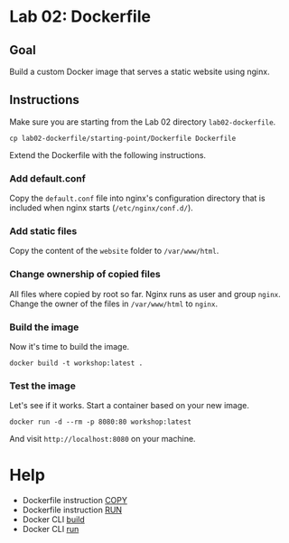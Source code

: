 # Lab 02: Dockerfile

## Goal

Build a custom Docker image that serves a static website using nginx.

## Instructions

Make sure you are starting from the Lab 02 directory `lab02-dockerfile`.

```
cp lab02-dockerfile/starting-point/Dockerfile Dockerfile
```

Extend the Dockerfile with the following instructions.

### Add default.conf

Copy the `default.conf` file into nginx's configuration directory that is included when nginx starts (`/etc/nginx/conf.d/`).

### Add static files

Copy the content of the `website` folder to `/var/www/html`.

### Change ownership of copied files

All files where copied by root so far. Nginx runs as user and group `nginx`. Change the owner of the files in `/var/www/html` to `nginx`.

### Build the image

Now it's time to build the image.

```
docker build -t workshop:latest .
```

### Test the image

Let's see if it works. Start a container based on your new image.

```
docker run -d --rm -p 8080:80 workshop:latest
```

And visit `http://localhost:8080` on your machine.

# Help

* Dockerfile instruction [COPY](https://docs.docker.com/engine/reference/builder/#copy)
* Dockerfile instruction [RUN](https://docs.docker.com/engine/reference/builder/#run)
* Docker CLI [build](https://docs.docker.com/engine/reference/commandline/build/)
* Docker CLI [run](https://docs.docker.com/engine/reference/commandline/run/)
